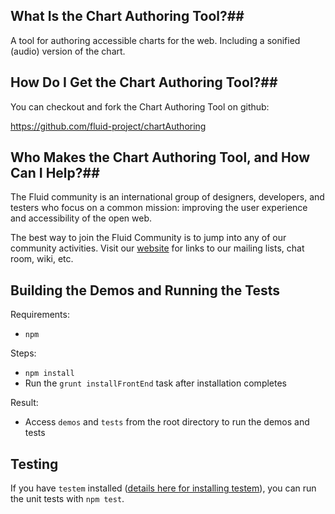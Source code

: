 ## What Is the Chart Authoring Tool?##

A tool for authoring accessible charts for the web. Including a sonified (audio) version of the chart.

## How Do I Get the Chart Authoring Tool?##

You can checkout and fork the Chart Authoring Tool on github:

<https://github.com/fluid-project/chartAuthoring>

## Who Makes the Chart Authoring Tool, and How Can I Help?##

The Fluid community is an international group of designers, developers, and testers who focus on a common mission: improving the user experience and accessibility of the open web.

The best way to join the Fluid Community is to jump into any of our community activities. Visit our [website](http://fluidproject.org/) for links to our mailing lists, chat room, wiki, etc.

## Building the Demos and Running the Tests

Requirements:
* `npm`

Steps:
* `npm install`
* Run the `grunt installFrontEnd` task after installation completes

Result:
* Access `demos` and `tests` from the root directory to run the demos and tests

## Testing

If you have `testem` installed ([details here for installing testem](https://github.com/testem/testem/#installation)), you can run the unit tests with `npm test`.
